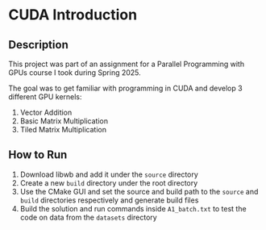 # CUDA Introduction

## Description
This project was part of an assignment for a Parallel Programming with GPUs course I took during Spring 2025.

The goal was to get familiar with programming in CUDA and develop 3 different GPU kernels:
1. Vector Addition
2. Basic Matrix Multiplication
3. Tiled Matrix Multiplication

## How to Run
1. Download libwb and add it under the `source` directory
2. Create a new `build` directory under the root directory
3. Use the CMake GUI and set the source and build path to the `source` and `build` directories respectively and generate build files
4. Build the solution and run commands inside `A1_batch.txt` to test the code on data from the `datasets` directory